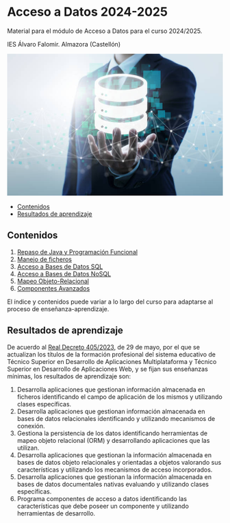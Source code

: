 # Acceso a Datos 2024-2025

Material para el módulo de Acceso a Datos para el curso 2024/2025. 

IES Álvaro Falomir. Almazora (Castellón)

![imagen](imagen.png)

- [Contenidos](#contenidos)
- [Resultados de aprendizaje](#resultados-de-aprendizaje)

## Contenidos
1. [Repaso de Java y Programación Funcional](https://github.com/alejandroroig/AccesoDatos-2024-2025-01)
2. [Manejo de ficheros](https://github.com/alejandroroig/AccesoDatos-2024-2025-02)
3. [Acceso a Bases de Datos SQL](https://github.com/alejandroroig/AccesoDatos-2024-2025-03)
4. [Acceso a Bases de Datos NoSQL](https://github.com/alejandroroig/AccesoDatos-2024-2025-04)
5. [Mapeo Objeto-Relacional](https://github.com/alejandroroig/AccesoDatos-2024-2025-05)
6. [Componentes Avanzados](https://github.com/alejandroroig/AccesoDatos-2024-2025-06)

El índice y contenidos puede variar a lo largo del curso para adaptarse al proceso de enseñanza-aprendizaje.

## Resultados de aprendizaje
De acuerdo al [Real Decreto 405/2023](https://www.boe.es/diario_boe/txt.php?id=BOE-A-2023-13221), de 29 de mayo, por el que se actualizan los títulos de la formación profesional del sistema educativo de Técnico Superior en Desarrollo de Aplicaciones Multiplataforma y Técnico Superior en Desarrollo de Aplicaciones Web, y se fijan sus enseñanzas mínimas, los resultados de aprendizaje son:
1. Desarrolla aplicaciones que gestionan información almacenada en ficheros identificando el campo de aplicación de los mismos y utilizando clases específicas.
2. Desarrolla aplicaciones que gestionan información almacenada en bases de datos relacionales identificando y utilizando mecanismos de conexión.
3. Gestiona la persistencia de los datos identificando herramientas de mapeo objeto relacional (ORM) y desarrollando aplicaciones que las utilizan.
4. Desarrolla aplicaciones que gestionan la información almacenada en bases de datos objeto relacionales y orientadas a objetos valorando sus características y utilizando los mecanismos de acceso incorporados.
5. Desarrolla aplicaciones que gestionan la información almacenada en bases de datos documentales nativas evaluando y utilizando clases específicas.
6. Programa componentes de acceso a datos identificando las características que debe poseer un componente y utilizando herramientas de desarrollo.